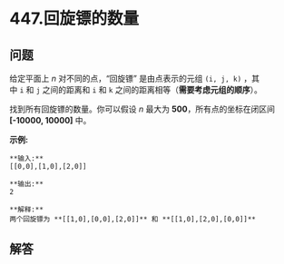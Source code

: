 # 447.回旋镖的数量

## 问题

给定平面上 *n* 对不同的点，“回旋镖” 是由点表示的元组 `(i, j, k)` ，其中 `i` 和 `j` 之间的距离和 `i` 和 `k` 之间的距离相等（**需要考虑元组的顺序**）。

找到所有回旋镖的数量。你可以假设 *n* 最大为 **500**，所有点的坐标在闭区间 **[-10000, 10000]** 中。

**示例:**

```
**输入:**
[[0,0],[1,0],[2,0]]

**输出:**
2

**解释:**
两个回旋镖为 **[[1,0],[0,0],[2,0]]** 和 **[[1,0],[2,0],[0,0]]**

```



## 解答

